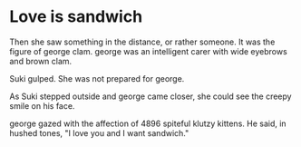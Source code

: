 # Love is sandwich

Then she saw something in the distance, or rather someone. It was the figure of george clam. george was an intelligent carer with wide eyebrows and brown clam.

Suki gulped. She was not prepared for george.

As Suki stepped outside and george came closer, she could see the creepy smile on his face.

george gazed with the affection of 4896 spiteful klutzy kittens. He said, in hushed tones, "I love you and I want sandwich."
